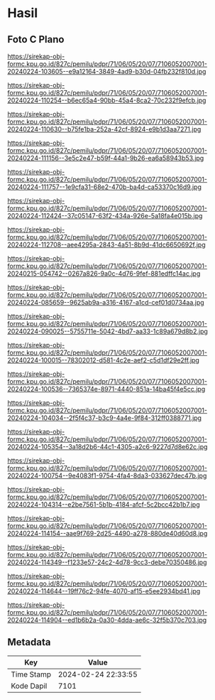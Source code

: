 # Hasil

## Foto C Plano

https://sirekap-obj-formc.kpu.go.id/827c/pemilu/pdpr/71/06/05/20/07/7106052007001-20240224-103605--e9a12164-3849-4ad9-b30d-04fb232f810d.jpg

https://sirekap-obj-formc.kpu.go.id/827c/pemilu/pdpr/71/06/05/20/07/7106052007001-20240224-110254--b6ec65a4-90bb-45a4-8ca2-70c232f9efcb.jpg

https://sirekap-obj-formc.kpu.go.id/827c/pemilu/pdpr/71/06/05/20/07/7106052007001-20240224-110630--b75fe1ba-252a-42cf-8924-e9b1d3aa7271.jpg

https://sirekap-obj-formc.kpu.go.id/827c/pemilu/pdpr/71/06/05/20/07/7106052007001-20240224-111156--3e5c2e47-b59f-44a1-9b26-ea6a58943b53.jpg

https://sirekap-obj-formc.kpu.go.id/827c/pemilu/pdpr/71/06/05/20/07/7106052007001-20240224-111757--1e9cfa31-68e2-470b-ba4d-ca53370c16d9.jpg

https://sirekap-obj-formc.kpu.go.id/827c/pemilu/pdpr/71/06/05/20/07/7106052007001-20240224-112424--37c05147-63f2-434a-926e-5a18fa4e015b.jpg

https://sirekap-obj-formc.kpu.go.id/827c/pemilu/pdpr/71/06/05/20/07/7106052007001-20240224-112708--aee4295a-2843-4a51-8b9d-41dc6650692f.jpg

https://sirekap-obj-formc.kpu.go.id/827c/pemilu/pdpr/71/06/05/20/07/7106052007001-20240215-054742--0267a826-9a0c-4d76-9fef-881edffc14ac.jpg

https://sirekap-obj-formc.kpu.go.id/827c/pemilu/pdpr/71/06/05/20/07/7106052007001-20240224-085659--9625ab9a-a316-4167-a1cd-cef01d0734aa.jpg

https://sirekap-obj-formc.kpu.go.id/827c/pemilu/pdpr/71/06/05/20/07/7106052007001-20240224-090025--5755711e-5042-4bd7-aa33-1c89a679d8b2.jpg

https://sirekap-obj-formc.kpu.go.id/827c/pemilu/pdpr/71/06/05/20/07/7106052007001-20240224-100015--78302012-d581-4c2e-aef2-c5d1df29e2ff.jpg

https://sirekap-obj-formc.kpu.go.id/827c/pemilu/pdpr/71/06/05/20/07/7106052007001-20240224-100536--7365374e-8971-4440-851a-14ba45f4e5cc.jpg

https://sirekap-obj-formc.kpu.go.id/827c/pemilu/pdpr/71/06/05/20/07/7106052007001-20240224-104034--2f5f4c37-b3c9-4a4e-9f84-312ff0388771.jpg

https://sirekap-obj-formc.kpu.go.id/827c/pemilu/pdpr/71/06/05/20/07/7106052007001-20240224-105354--3a18d2b6-44c1-4305-a2c6-9227d7d8e62c.jpg

https://sirekap-obj-formc.kpu.go.id/827c/pemilu/pdpr/71/06/05/20/07/7106052007001-20240224-100754--9e4083f1-9754-4fa4-8da3-033627dec47b.jpg

https://sirekap-obj-formc.kpu.go.id/827c/pemilu/pdpr/71/06/05/20/07/7106052007001-20240224-104314--e2be7561-5b1b-4184-afcf-5c2bcc42b1b7.jpg

https://sirekap-obj-formc.kpu.go.id/827c/pemilu/pdpr/71/06/05/20/07/7106052007001-20240224-114154--aae9f769-2d25-4490-a278-880de40d60d8.jpg

https://sirekap-obj-formc.kpu.go.id/827c/pemilu/pdpr/71/06/05/20/07/7106052007001-20240224-114349--f1233e57-24c2-4d78-9cc3-debe70350486.jpg

https://sirekap-obj-formc.kpu.go.id/827c/pemilu/pdpr/71/06/05/20/07/7106052007001-20240224-114644--19ff76c2-94fe-4070-af15-e5ee2934bd41.jpg

https://sirekap-obj-formc.kpu.go.id/827c/pemilu/pdpr/71/06/05/20/07/7106052007001-20240224-114904--ed1b6b2a-0a30-4dda-ae6c-32f5b370c703.jpg


## Metadata

| Key        | Value               |
| ---------- | ------------------- |
| Time Stamp | 2024-02-24 22:33:55 |
| Kode Dapil | 7101                |



